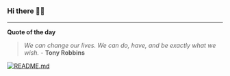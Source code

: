 ### Hi there 👋🏻


---

**Quote of the day**

> *We can change our lives. We can do, have, and be exactly what we wish.* - **Tony Robbins** 

[![README.md](https://github.com/marcolovazzano/marcolovazzano/actions/workflows/readme.yml/badge.svg?branch=main)](https://github.com/marcolovazzano/marcolovazzano/actions/workflows/readme.yml)
